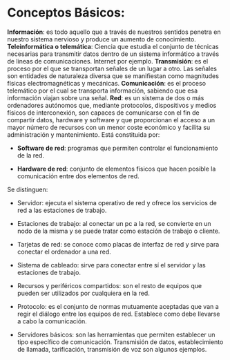 # Conceptos Básicos:

**Información**: es todo aquello que a través de nuestros sentidos penetra en nuestro sistema nervioso y produce un
  aumento de conocimiento.
**Teleinformática o telemática**: Ciencia que estudia el conjunto de técnicas necesarias para transmitir datos
  dentro de un sistema informático a través de lineas de comunicaciones. Internet por ejemplo.
  **Transmisión**: es el proceso por el que se transportan señales de un lugar a otro. Las señales son entidades de
  naturaleza diversa que se manifiestan como magnitudes físicas electromagnéticas y mecánicas.
**Comunicación**: es el proceso telemático por el cual se transporta información, sabiendo que esa información
  viajan sobre una señal.
**Red**: es un sistema de dos o más ordenadores autónomos que, mediante protocolos, dispositivos y medios físicos
  de interconexión, son capaces de comunicarse con el fin de compartir datos, hardware y software y que
  proporcionan el acceso a un mayor número de recursos con un menor coste económico y facilita su administración
  y mantenimiento. Está constituida por:
  
- **Software de red**: programas que permiten controlar el funcionamiento de la red.

- **Hardware de red**: conjunto de elementos físicos que hacen posible la comunicación entre dos elementos de red.
  
Se distinguen:

- Servidor: ejecuta el sistema operativo de red y ofrece los servicios de red a las estaciones de trabajo.
  
- Estaciones de trabajo: al conectar un pc a la red, se convierte en un nodo de la misma y se puede tratar
                       como estación de trabajo o cliente.
  
- Tarjetas de red: se conoce como placas de interfaz de red y sirve para conectar el ordenador a una red.

- Sistema de cableado: sirve para conectar entre sí el servidor y las estaciones de trabajo.
  
- Recursos y periféricos compartidos: son el resto de equipos que pueden ser utilizados por cualquiera
                                    en la red.
  
- Protocolo: es el conjunto de normas mutuamente aceptadas que van a regir el diálogo entre los equipos de red.
Establece como debe llevarse a cabo la comunicación.
- Servidores básicos: son las herramientas que permiten establecer un tipo específico de comunicación.
Transmisión de datos, establecimiento de llamada, tarificación, transmisión de voz son algunos ejemplos.

